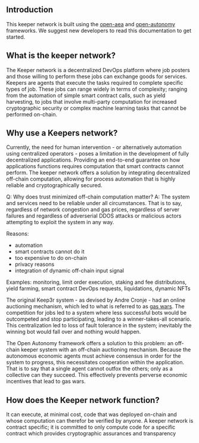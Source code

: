 

## Introduction

This keeper network is built using the [open-aea](https://open-aea.docs.autonolas.tech/) 
and [open-autonomy](https://docs.autonolas.network) frameworks.
We suggest new developers to read this documentation to get started.


## What is the keeper network?

The Keeper network is a decentralized DevOps platform where job posters and those willing to perform these jobs can 
exchange goods for services. 
Keepers are agents that execute the tasks required to complete specific types of job.
These jobs can range widely in terms of complexity; ranging from the automation of simple smart contract calls, such
as yield harvesting, to jobs that involve multi-party computation for increased cryptographic security or complex
machine learning tasks that cannot be performed on-chain.  


## Why use a Keepers network?

Currently, the need for human intervention - or alternatively automation using centralized operators - poses a 
limitation in the development of fully decentralized applications. 
Providing an end-to-end guarantee on how applications functions requires computation that smart contracts 
cannot perform. 
The keeper network offers a solution by integrating decentralized off-chain computation, allowing for 
process automation that is highly reliable and cryptographically secured.

Q: Why does trust minimized off-chain computation matter?
A: The system and services need to be reliable under all circumstances. That is to say, regardless of network 
congestion and gas prices, regardless of server failures and regardless of adverserial DDOS attacks or 
malicious actors attempting to exploit the system in any way.

Reasons: 
- automation
- smart contracts cannot do it
- too expensive to do on-chain
- privacy reasons
- integration of dynamic off-chain input signal

Examples:
monitoring, limit order execution, staking and fee distributions, yield farming, smart contract DevOps requests, 
liquidations, dynamic NFTs




The original Keep3r system - as devised by Andre Cronje - had an online auctioning mechanism, which led to 
what is referred to as [gas wars](https://coinmarketcap.com/alexandria/article/3-minute-tips-what-are-gas-wars).
The competition for jobs led to a system where less successful bots would be outcompeted and stop participating,
leading to a winner-takes-all scenario.
This centralization led to loss of fault tolerance in the system; inevitably the winning bot would fall over and 
nothing would happen.

The Open Autonomy framework offers a solution to this problem: 
an off-chain keeper system with an off-chain auctioning mechanism.
Because the autonomous economic agents must achieve consensus in order for the system to progress, 
this necessitates cooperation within the application. 
That is to say that a single agent cannot outfox the others; only as a collective can they succeed.
This effectively prevents perverse economic incentives that lead to gas wars.



## How does the Keeper network function?

It can execute, at minimal cost, code that was deployed on-chain and whose computation can therefor be verified by 
anyone. 
A keeper network is contract specific; it is committed to only compute code for a specific contract which provides
cryptographic assurances and transparency

